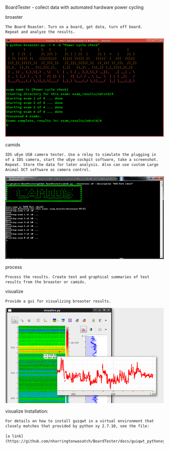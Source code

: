 BoardTester - collect data with automated hardware power cycling



broaster 

    The Board Roaster. Turn on a board, get data, turn off board.
    Repeat and analyze the results.

![broaster screenshot](/docs/broaster.png "broaster screenshot")

camids 

    IDS uEye USB camera tester. Use a relay to simulate the plugging in
    of a IDS camera, start the uEye cockpit software, take a screenshot.
    Repeat. Store the data for later analysis. Also can use custom Large
    Animal OCT software as camera control.


![camids screenshot](/docs/camids.png "camids screenshot")


process

    Process the results. Create text and graphical summaries of test
    results from the broaster or camids.


visualize

    Provide a gui for visualizing broaster results.

![visualize screenshot](/docs/visualize.png "visualize screenshot")

visualize Installation:
   
    For details on how to install guiqwt in a virtual environment that
    closely matches that provided by python xy 2.7.10, see the file: 
   
    [a link](https://github.com/nharringtonwasatch/BoardTester/docs/guiqwt_pythonxy_match.md) 
